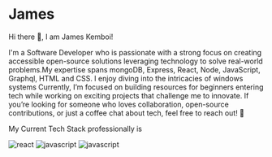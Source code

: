 # James
Hi there 👋, I am James Kemboi!

I'm a Software Developer who is passionate  with a strong focus on creating accessible open-source solutions leveraging technology to solve real-world problems.My expertise spans  mongoDB, Express, React, Node, JavaScript, Graphql, HTML and CSS. I enjoy diving into the intricacies of windows systems
Currently, I’m focused on building resources for beginners entering tech while working on exciting projects that challenge me to innovate. If you’re looking for someone who loves collaboration, open-source contributions, or just a coffee chat about tech, feel free to reach out! 🚀

My Current Tech Stack professionally is

![react](https://github.com/user-attachments/assets/80132bb0-9573-4b99-b091-2cd38744578e)
![javascript](https://github.com/user-attachments/assets/e8a09e09-9a2b-43e7-9a3c-ff007f1dc8f8)
![javascript](https://github.com/user-attachments/assets/904f6ce2-69b6-4025-9798-1b02934699f6)
